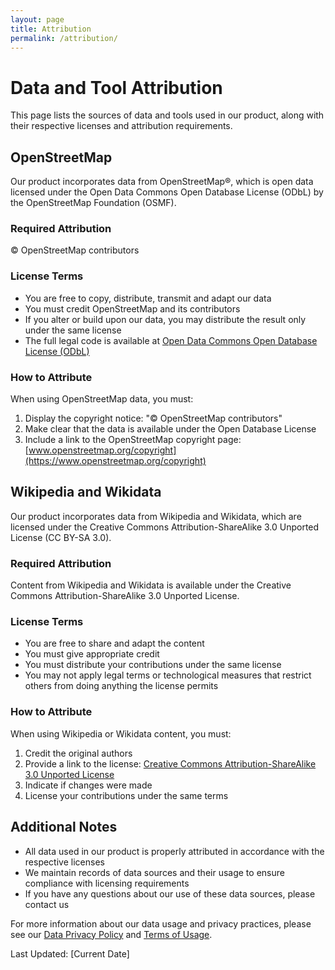 ```yaml
---
layout: page
title: Attribution
permalink: /attribution/
---
```


# Data and Tool Attribution

This page lists the sources of data and tools used in our product, along with their respective licenses and attribution requirements.

## OpenStreetMap

Our product incorporates data from OpenStreetMap®, which is open data licensed under the Open Data Commons Open Database License (ODbL) by the OpenStreetMap Foundation (OSMF).

### Required Attribution
© OpenStreetMap contributors

### License Terms
- You are free to copy, distribute, transmit and adapt our data
- You must credit OpenStreetMap and its contributors
- If you alter or build upon our data, you may distribute the result only under the same license
- The full legal code is available at [Open Data Commons Open Database License (ODbL)](https://opendatacommons.org/licenses/odbl/)

### How to Attribute
When using OpenStreetMap data, you must:
1. Display the copyright notice: "© OpenStreetMap contributors"
2. Make clear that the data is available under the Open Database License
3. Include a link to the OpenStreetMap copyright page: [www.openstreetmap.org/copyright](https://www.openstreetmap.org/copyright)

## Wikipedia and Wikidata

Our product incorporates data from Wikipedia and Wikidata, which are licensed under the Creative Commons Attribution-ShareAlike 3.0 Unported License (CC BY-SA 3.0).

### Required Attribution
Content from Wikipedia and Wikidata is available under the Creative Commons Attribution-ShareAlike 3.0 Unported License.

### License Terms
- You are free to share and adapt the content
- You must give appropriate credit
- You must distribute your contributions under the same license
- You may not apply legal terms or technological measures that restrict others from doing anything the license permits

### How to Attribute
When using Wikipedia or Wikidata content, you must:
1. Credit the original authors
2. Provide a link to the license: [Creative Commons Attribution-ShareAlike 3.0 Unported License](https://creativecommons.org/licenses/by-sa/3.0/)
3. Indicate if changes were made
4. License your contributions under the same terms

## Additional Notes

- All data used in our product is properly attributed in accordance with the respective licenses
- We maintain records of data sources and their usage to ensure compliance with licensing requirements
- If you have any questions about our use of these data sources, please contact us

For more information about our data usage and privacy practices, please see our [Data Privacy Policy](/privacy/) and [Terms of Usage](/terms/).

Last Updated: [Current Date] 